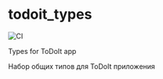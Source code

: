 # todoit_types
![CI](https://github.com/AlNat/todoit_types/workflows/CI/badge.svg)

Types for ToDoIt app

Набор общих типов для ToDoIt приложения
